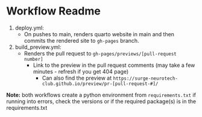 # Workflow Readme

1. deploy.yml:
   - On pushes to main, renders quarto website in main and then commits the rendered site to `gh-pages` branch.
2. build_preview.yml:
   - Renders the pull request to `gh-pages/previews/[pull-request number]`
     - Link to the preview in the pull request comments (may take a few minutes - refresh if you get 404 page)
       - Can also find the preview at `https://surge-neurotech-club.github.io/preview/pr-[pull-request-#]/`

**Note:** both workflows create a python environment from `requirements.txt` if running into errors, check the versions or if the required package(s) is in the requirements.txt